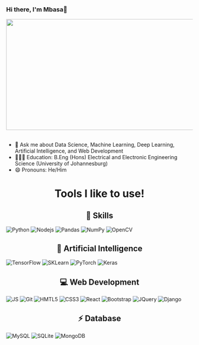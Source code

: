 ### Hi there, I'm Mbasa👋

<div id="header" align="center">
  <img src="https://media.giphy.com/media/qgQUggAC3Pfv687qPC/giphy.gif" width="600" height ="300"/>
</div>
<br>

- 💬 Ask me about Data Science, Machine Learning, Deep Learning, Artificial Intelligence, and Web Development
- 🧑🏾‍🎓 Education: B.Eng (Hons) Electrical and Electronic Engineering Science (University of Johannesburg)
- 😄 Pronouns: He/Him



<h1 align = "center"> Tools I like to use! </h1>


<h2 align="center">🚀 Skills</h2>
<span><img src="https://img.shields.io/badge/Python-3776AB?style=for-the-badge&logo=python&logoColor=white" alt="Python">  <img src="https://img.shields.io/badge/Node.js-43853D?style=for-the-badge&logo=node.js&logoColor=white" alt="Nodejs"> <img alt="Pandas" src="https://img.shields.io/badge/pandas-%23150458.svg?&style=for-the-badge&logo=pandas&logoColor=white"/> <img alt="NumPy" src="https://img.shields.io/badge/numpy-%23013243.svg?&style=for-the-badge&logo=numpy&logoColor=white"/> <img src="https://img.shields.io/badge/OpenCV-27338e?style=for-the-badge&logo=OpenCV&logoColor=white" alt="OpenCV"></span>

<h2 align="center">🤖 Artificial Intelligence</h2>
<span><img alt="TensorFlow" src="https://img.shields.io/badge/TensorFlow-%23FF6F00.svg?&style=for-the-badge&logo=TensorFlow&logoColor=white"/> <img alt="SKLearn" src="https://img.shields.io/badge/scikit--learn-%23F7931E.svg?style=for-the-badge&logo=scikit-learn&logoColor=white"/> <img alt="PyTorch" src="https://img.shields.io/badge/PyTorch-%23EE4C2C.svg?style=for-the-badge&logo=PyTorch&logoColor=white"/> <img alt="Keras" src="https://img.shields.io/badge/Keras-%23D00000.svg?style=for-the-badge&logo=Keras&logoColor=white"/>
</span>

<h2 align="center">💻 Web Development</h2>
<span><img src="https://img.shields.io/badge/JavaScript-F7DF1E?style=for-the-badge&logo=javascript&logoColor=black" alt="JS"> <img src="https://img.shields.io/badge/Git-F05032?style=for-the-badge&logo=git&logoColor=white" alt="Git"> <img src="https://img.shields.io/badge/HTML5-E34F26?style=for-the-badge&logo=html5&logoColor=white" alt="HMTL5"> <img src="https://img.shields.io/badge/CSS3-1572B6?style=for-the-badge&logo=css3&logoColor=white" alt="CSS3"> <img src="https://img.shields.io/badge/React-20232A?style=for-the-badge&logo=react&logoColor=61DAFB" alt="React"> <img src="https://img.shields.io/badge/Bootstrap-563D7C?style=for-the-badge&logo=bootstrap&logoColor=white" alt="Bootstrap"> <img src="https://img.shields.io/badge/jQuery-0769AD?style=for-the-badge&logo=jquery&logoColor=white" alt="JQuery"> <img src="https://img.shields.io/badge/Django-092E20?style=for-the-badge&logo=django&logoColor=white" alt="Django"></span>

<h2 align="center">⚡ Database</h2>
<span><img src="https://img.shields.io/badge/MySQL-005C84?style=for-the-badge&logo=mysql&logoColor=white" alt="MySQL"> <img src="https://img.shields.io/badge/SQLite-07405E?style=for-the-badge&logo=sqlite&logoColor=white" alt="SQLite"> <img src="https://img.shields.io/badge/MongoDB-4EA94B?style=for-the-badge&logo=mongodb&logoColor=white" alt="MongoDB"></span>

